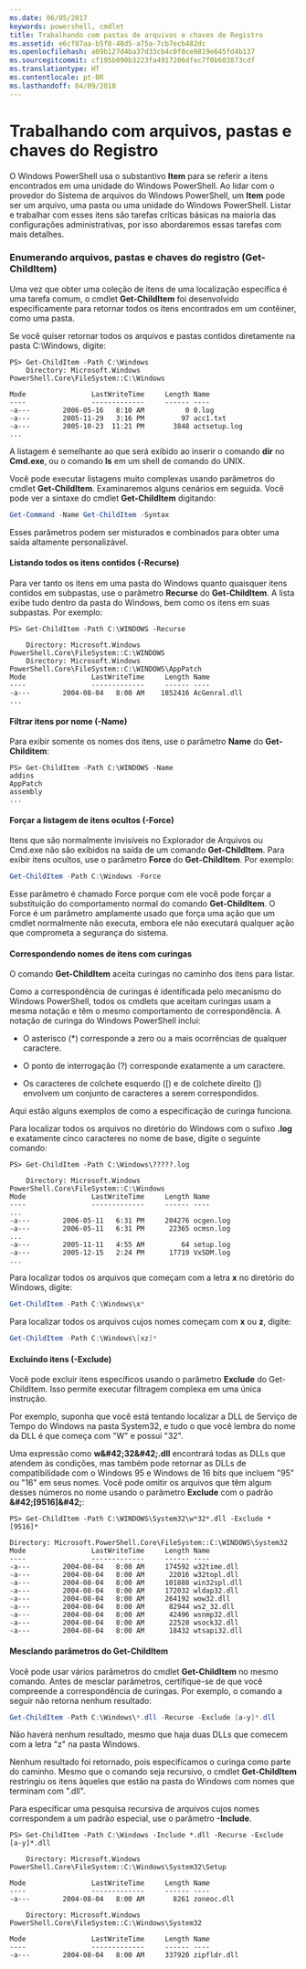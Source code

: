 ```yaml
---
ms.date: 06/05/2017
keywords: powershell, cmdlet
title: Trabalhando com pastas de arquivos e chaves de Registro
ms.assetid: e6cf87aa-b5f8-48d5-a75a-7cb7ecb482dc
ms.openlocfilehash: a09b127d4ba37d33cb4c0f0ce0819e645fd4b137
ms.sourcegitcommit: cf195b090b3223fa4917206dfec7f0b603873cdf
ms.translationtype: HT
ms.contentlocale: pt-BR
ms.lasthandoff: 04/09/2018
---
```

# <a name="working-with-files-folders-and-registry-keys"></a>Trabalhando com arquivos, pastas e chaves do Registro

O Windows PowerShell usa o substantivo **Item** para se referir a itens encontrados em uma unidade do Windows PowerShell. Ao lidar com o provedor do Sistema de arquivos do Windows PowerShell, um **Item** pode ser um arquivo, uma pasta ou uma unidade do Windows PowerShell. Listar e trabalhar com esses itens são tarefas críticas básicas na maioria das configurações administrativas, por isso abordaremos essas tarefas com mais detalhes.

### <a name="enumerating-files-folders-and-registry-keys-get-childitem"></a>Enumerando arquivos, pastas e chaves do registro (Get-ChildItem)

Uma vez que obter uma coleção de itens de uma localização específica é uma tarefa comum, o cmdlet **Get-ChildItem** foi desenvolvido especificamente para retornar todos os itens encontrados em um contêiner, como uma pasta.

Se você quiser retornar todos os arquivos e pastas contidos diretamente na pasta C:\\Windows, digite:

```
PS> Get-ChildItem -Path C:\Windows
    Directory: Microsoft.Windows PowerShell.Core\FileSystem::C:\Windows

Mode                LastWriteTime     Length Name
----                -------------     ------ ----
-a---        2006-05-16   8:10 AM          0 0.log
-a---        2005-11-29   3:16 PM         97 acc1.txt
-a---        2005-10-23  11:21 PM       3848 actsetup.log
...
```

A listagem é semelhante ao que será exibido ao inserir o comando **dir** no **Cmd.exe**, ou o comando **ls** em um shell de comando do UNIX.

Você pode executar listagens muito complexas usando parâmetros do cmdlet **Get-ChildItem**. Examinaremos alguns cenários em seguida. Você pode ver a sintaxe do cmdlet **Get-ChildItem** digitando:

```powershell
Get-Command -Name Get-ChildItem -Syntax
```

Esses parâmetros podem ser misturados e combinados para obter uma saída altamente personalizável.

#### <a name="listing-all-contained-items--recurse"></a>Listando todos os itens contidos (-Recurse)

Para ver tanto os itens em uma pasta do Windows quanto quaisquer itens contidos em subpastas, use o parâmetro **Recurse** do **Get-ChildItem**. A lista exibe tudo dentro da pasta do Windows, bem como os itens em suas subpastas. Por exemplo:

```
PS> Get-ChildItem -Path C:\WINDOWS -Recurse

    Directory: Microsoft.Windows PowerShell.Core\FileSystem::C:\WINDOWS
    Directory: Microsoft.Windows PowerShell.Core\FileSystem::C:\WINDOWS\AppPatch
Mode                LastWriteTime     Length Name
----                -------------     ------ ----
-a---        2004-08-04   8:00 AM    1852416 AcGenral.dll
...
```

#### <a name="filtering-items-by-name--name"></a>Filtrar itens por nome (-Name)

Para exibir somente os nomes dos itens, use o parâmetro **Name** do **Get-Childitem**:

```
PS> Get-ChildItem -Path C:\WINDOWS -Name
addins
AppPatch
assembly
...
```

#### <a name="forcibly-listing-hidden-items--force"></a>Forçar a listagem de itens ocultos (-Force)

Itens que são normalmente invisíveis no Explorador de Arquivos ou Cmd.exe não são exibidos na saída de um comando **Get-ChildItem**. Para exibir itens ocultos, use o parâmetro **Force** do **Get-ChildItem**. Por exemplo:

```powershell
Get-ChildItem -Path C:\Windows -Force
```

Esse parâmetro é chamado Force porque com ele você pode forçar a substituição do comportamento normal do comando **Get-ChildItem**. O Force é um parâmetro amplamente usado que força uma ação que um cmdlet normalmente não executa, embora ele não executará qualquer ação que comprometa a segurança do sistema.

#### <a name="matching-item-names-with-wildcards"></a>Correspondendo nomes de itens com curingas

O comando **Get-ChildItem** aceita curingas no caminho dos itens para listar.

Como a correspondência de curingas é identificada pelo mecanismo do Windows PowerShell, todos os cmdlets que aceitam curingas usam a mesma notação e têm o mesmo comportamento de correspondência. A notação de curinga do Windows PowerShell inclui:

- O asterisco (\*) corresponde a zero ou a mais ocorrências de qualquer caractere.

- O ponto de interrogação (?) corresponde exatamente a um caractere.

- Os caracteres de colchete esquerdo (\[) e de colchete direito (]) envolvem um conjunto de caracteres a serem correspondidos.

Aqui estão alguns exemplos de como a especificação de curinga funciona.

Para localizar todos os arquivos no diretório do Windows com o sufixo **.log** e exatamente cinco caracteres no nome de base, digite o seguinte comando:

```
PS> Get-ChildItem -Path C:\Windows\?????.log

    Directory: Microsoft.Windows PowerShell.Core\FileSystem::C:\Windows
Mode                LastWriteTime     Length Name
----                -------------     ------ ----
...
-a---        2006-05-11   6:31 PM     204276 ocgen.log
-a---        2006-05-11   6:31 PM      22365 ocmsn.log
...
-a---        2005-11-11   4:55 AM         64 setup.log
-a---        2005-12-15   2:24 PM      17719 VxSDM.log
...
```

Para localizar todos os arquivos que começam com a letra **x** no diretório do Windows, digite:

```powershell
Get-ChildItem -Path C:\Windows\x*
```

Para localizar todos os arquivos cujos nomes começam com **x** ou **z**, digite:

```powershell
Get-ChildItem -Path C:\Windows\[xz]*
```

#### <a name="excluding-items--exclude"></a>Excluindo itens (-Exclude)

Você pode excluir itens específicos usando o parâmetro **Exclude** do Get-ChildItem. Isso permite executar filtragem complexa em uma única instrução.

Por exemplo, suponha que você está tentando localizar a DLL de Serviço de Tempo do Windows na pasta System32, e tudo o que você lembra do nome da DLL é que começa com "W" e possui "32".

Uma expressão como **w\&#42;32\&#42;.dll** encontrará todas as DLLs que atendem às condições, mas também pode retornar as DLLs de compatibilidade com o Windows 95 e Windows de 16 bits que incluem "95" ou "16" em seus nomes. Você pode omitir os arquivos que têm algum desses números no nome usando o parâmetro **Exclude** com o padrão **\&#42;\[9516]\&#42;**:

```
PS> Get-ChildItem -Path C:\WINDOWS\System32\w*32*.dll -Exclude *[9516]*

Directory: Microsoft.PowerShell.Core\FileSystem::C:\WINDOWS\System32
Mode                LastWriteTime     Length Name
----                -------------     ------ ----
-a---        2004-08-04   8:00 AM     174592 w32time.dll
-a---        2004-08-04   8:00 AM      22016 w32topl.dll
-a---        2004-08-04   8:00 AM     101888 win32spl.dll
-a---        2004-08-04   8:00 AM     172032 wldap32.dll
-a---        2004-08-04   8:00 AM     264192 wow32.dll
-a---        2004-08-04   8:00 AM      82944 ws2_32.dll
-a---        2004-08-04   8:00 AM      42496 wsnmp32.dll
-a---        2004-08-04   8:00 AM      22528 wsock32.dll
-a---        2004-08-04   8:00 AM      18432 wtsapi32.dll
```

#### <a name="mixing-get-childitem-parameters"></a>Mesclando parâmetros do Get-ChildItem

Você pode usar vários parâmetros do cmdlet **Get-ChildItem** no mesmo comando. Antes de mesclar parâmetros, certifique-se de que você compreende a correspondência de curingas. Por exemplo, o comando a seguir não retorna nenhum resultado:

```powershell
Get-ChildItem -Path C:\Windows\*.dll -Recurse -Exclude [a-y]*.dll
```

Não haverá nenhum resultado, mesmo que haja duas DLLs que comecem com a letra "z" na pasta Windows.

Nenhum resultado foi retornado, pois especificamos o curinga como parte do caminho. Mesmo que o comando seja recursivo, o cmdlet **Get-ChildItem** restringiu os itens àqueles que estão na pasta do Windows com nomes que terminam com ".dll".

Para especificar uma pesquisa recursiva de arquivos cujos nomes correspondem a um padrão especial, use o parâmetro **-Include**.

```
PS> Get-ChildItem -Path C:\Windows -Include *.dll -Recurse -Exclude [a-y]*.dll

    Directory: Microsoft.Windows PowerShell.Core\FileSystem::C:\Windows\System32\Setup

Mode                LastWriteTime     Length Name
----                -------------     ------ ----
-a---        2004-08-04   8:00 AM       8261 zoneoc.dll

    Directory: Microsoft.Windows PowerShell.Core\FileSystem::C:\Windows\System32

Mode                LastWriteTime     Length Name
----                -------------     ------ ----
-a---        2004-08-04   8:00 AM     337920 zipfldr.dll
```